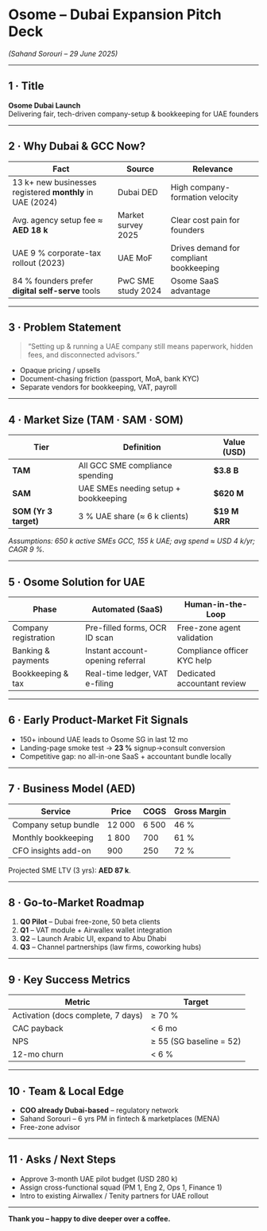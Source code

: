 # Osome – Dubai Expansion Pitch Deck  
*(Sahand Sorouri – 29 June 2025)*  

---

## 1 · Title  
**Osome Dubai Launch**  
Delivering fair, tech-driven company-setup & bookkeeping for UAE founders  

---

## 2 · Why Dubai & GCC Now?  
| Fact | Source | Relevance |
|------|--------|-----------|
| 13 k+ new businesses registered **monthly** in UAE (2024) | Dubai DED | High company-formation velocity |
| Avg. agency setup fee ≈ **AED 18 k** | Market survey 2025 | Clear cost pain for founders |
| UAE 9 % corporate-tax rollout (2023) | UAE MoF | Drives demand for compliant bookkeeping |
| 84 % founders prefer **digital self-serve** tools | PwC SME study 2024 | Osome SaaS advantage |

---

## 3 · Problem Statement  
> “Setting up & running a UAE company still means paperwork, hidden fees, and disconnected advisors.”  

* Opaque pricing / upsells  
* Document-chasing friction (passport, MoA, bank KYC)  
* Separate vendors for bookkeeping, VAT, payroll  

---

## 4 · Market Size (TAM · SAM · SOM)  
| Tier | Definition | Value (USD) |
|------|------------|-------------|
| **TAM** | All GCC SME compliance spending | **$3.8 B** |
| **SAM** | UAE SMEs needing setup + bookkeeping | **$620 M** |
| **SOM (Yr 3 target)** | 3 % UAE share (≈ 6 k clients) | **$19 M ARR** |

_Assumptions: 650 k active SMEs GCC, 155 k UAE; avg spend ≈ USD 4 k/yr; CAGR 9 %._

---

## 5 · Osome Solution for UAE  
| Phase | Automated (SaaS) | Human-in-the-Loop |
|-------|------------------|-------------------|
| Company registration | Pre-filled forms, OCR ID scan | Free-zone agent validation |
| Banking & payments | Instant account-opening referral | Compliance officer KYC help |
| Bookkeeping & tax | Real-time ledger, VAT e-filing | Dedicated accountant review |

---

## 6 · Early Product-Market Fit Signals  
* 150+ inbound UAE leads to Osome SG in last 12 mo  
* Landing-page smoke test → **23 %** signup→consult conversion  
* Competitive gap: no all-in-one SaaS + accountant bundle locally  

---

## 7 · Business Model (AED)  
| Service | Price | COGS | Gross Margin |
|---------|-------|------|--------------|
| Company setup bundle | 12 000 | 6 500 | 46 % |
| Monthly bookkeeping | 1 800 | 700 | 61 % |
| CFO insights add-on | 900 | 250 | 72 % |

Projected SME LTV (3 yrs): **AED 87 k**.

---

## 8 · Go-to-Market Roadmap  
1. **Q0 Pilot** – Dubai free-zone, 50 beta clients  
2. **Q1** – VAT module + Airwallex wallet integration  
3. **Q2** – Launch Arabic UI, expand to Abu Dhabi  
4. **Q3** – Channel partnerships (law firms, coworking hubs)  

---

## 9 · Key Success Metrics  
| Metric | Target |
|--------|--------|
| Activation (docs complete, 7 days) | ≥ 70 % |
| CAC payback | < 6 mo |
| NPS | ≥ 55 (SG baseline = 52) |
| 12-mo churn | < 6 % |

---

## 10 · Team & Local Edge  
* **COO already Dubai-based** – regulatory network  
* Sahand Sorouri – 6 yrs PM in fintech & marketplaces (MENA)  
* Free-zone advisor

---

## 11 · Asks / Next Steps  
* Approve 3-month UAE pilot budget (USD 280 k)  
* Assign cross-functional squad (PM 1, Eng 2, Ops 1, Finance 1)  
* Intro to existing Airwallex / Tenity partners for UAE rollout  

---

**Thank you – happy to dive deeper over a coffee.**
